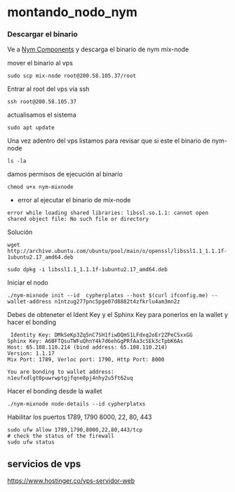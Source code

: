# montando_nodo_nym


### Descargar el binario 

Ve a [Nym Components](https://nymtech.net/download-nym-components/) y descarga el binario de nym mix-node


mover el binario al vps 

~~~
sudo scp mix-node root@200.58.105.37/root
~~~

Entrar al root del vps vía ssh 

~~~
ssh root@200.58.105.37
~~~

actualisamos el sistema 

~~~
sudo apt update
~~~

Una vez adentro del vps listamos para revisar que si este el  binario de nym-node

~~~
ls -la
~~~


damos permisos de ejecución al binario 

~~~
chmod u+x nym-mixnode
~~~



*  error al ejecutar el binario de mix-node

~~~
error while loading shared libraries: libssl.so.1.1: cannot open shared object file: No such file or directory
~~~


Solución 

~~~
wget http://archive.ubuntu.com/ubuntu/pool/main/o/openssl/libssl1.1_1.1.1f-1ubuntu2.17_amd64.deb

sudo dpkg -i libssl1.1_1.1.1f-1ubuntu2.17_amd64.deb
~~~



Iniciar el nodo 

~~~
./nym-mixnode init --id  cypherplatxs --host $(curl ifconfig.me) --wallet-address n1ntzug277pnc5pge07d8882t4zfkrlu4am3mn2z
~~~

Debes de obteneter el Ident Key y el  Sphinx Key para ponerlos en la wallet y hacer el bonding

~~~
 Identity Key: DMkSeKp3Zq5nC7SH1fiwDQmS1LFdxq2oEr2ZPeCSxxGG
Sphinx Key: A6BFTQsuTWFuQhnY4k7d6ehGgPRfAa3cSEk3cTpbK6As
Host: 65.108.110.214 (bind address: 65.108.110.214)
Version: 1.1.17
Mix Port: 1789, Verloc port: 1790, Http Port: 8000

You are bonding to wallet address: n1eufxdlgt0puwrwptgjfqne8pj4nhy2u5ft62uq
~~~

Hacer el bonding desde la wallet 


~~~
./nym-mixnode node-details --id cypherplatxs
~~~

Habilitar los puertos 1789, 1790 8000, 22, 80, 443

~~~
sudo ufw allow 1789,1790,8000,22,80,443/tcp
# check the status of the firewall
sudo ufw status
~~~





## servicios de vps

https://www.hostinger.co/vps-servidor-web




